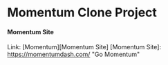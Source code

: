# Momentum Clone Project

#### Momentum Site

Link: [Momentum][Momentum Site]
[Momentum Site]: https://momentumdash.com/ "Go Momentum"
